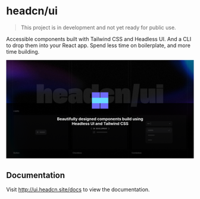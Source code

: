 # headcn/ui

> This project is in development and not yet ready for public use.

Accessible components built with Tailwind CSS and Headless UI. And a CLI to drop them into your React app. Spend less time on boilerplate, and more time building.

![hero](./apps/www/public/og.png)

## Documentation

Visit http://ui.headcn.site/docs to view the documentation.
